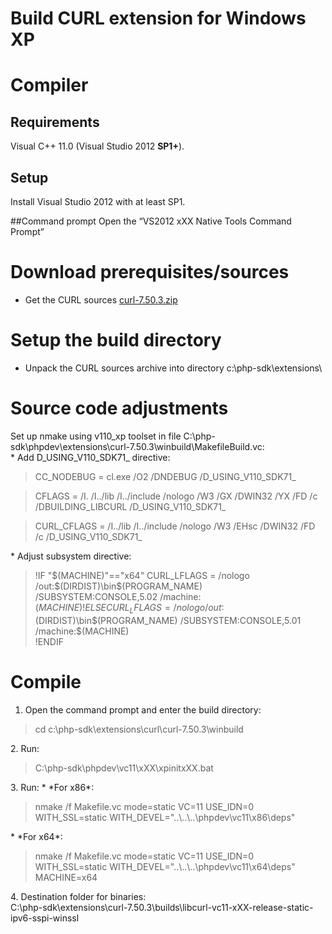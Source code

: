 # Build CURL extension for Windows XP

# Compiler

## Requirements

Visual C++ 11.0 (Visual Studio 2012 <b>SP1+</b>).


## Setup
Install Visual Studio 2012 with at least SP1.

##Command prompt
Open the “VS2012 xXX Native Tools Command Prompt”


# Download prerequisites/sources
* Get the CURL sources [curl-7.50.3.zip](https://github.com/ProgerXP/php-5.6-xp/raw/master/downloads/curl-7.50.3.zip)

# Setup the build directory
* Unpack the CURL sources archive into directory c:\php-sdk\extensions\

# Source code adjustments
Set up nmake using v110_xp toolset in file C:\php-sdk\phpdev\extensions\curl-7.50.3\winbuild\MakefileBuild.vc:  
    * Add D_USING_V110_SDK71_ directive:
      <blockquote>CC_NODEBUG  = cl.exe /O2 /DNDEBUG /D_USING_V110_SDK71_</blockquote>
      <blockquote>CFLAGS     = /I. /I../lib /I../include /nologo /W3 /GX /DWIN32 /YX /FD /c /DBUILDING_LIBCURL /D_USING_V110_SDK71_</blockquote>
      <blockquote>CURL_CFLAGS   =  /I../lib /I../include /nologo /W3 /EHsc /DWIN32 /FD /c /D_USING_V110_SDK71_</blockquote>
    * Adjust subsystem directive:
      <blockquote>!IF "$(MACHINE)"=="x64"  
                  CURL_LFLAGS   = /nologo /out:$(DIRDIST)\bin\$(PROGRAM_NAME) /SUBSYSTEM:CONSOLE,5.02 /machine:$(MACHINE)  
                  !ELSE  
                  CURL_LFLAGS   = /nologo /out:$(DIRDIST)\bin\$(PROGRAM_NAME) /SUBSYSTEM:CONSOLE,5.01 /machine:$(MACHINE)  
                  !ENDIF</blockquote>

# Compile
1. Open the command prompt and enter the build directory:
<blockquote>cd c:\php-sdk\extensions\curl\curl-7.50.3\winbuild </blockquote>
2. Run:
<blockquote>C:\php-sdk\phpdev\vc11\xXX\xpinitxXX.bat</blockquote>
3. Run:
    * *For x86*:
      <blockquote>nmake /f Makefile.vc mode=static VC=11 USE_IDN=0 WITH_SSL=static WITH_DEVEL="..\..\..\phpdev\vc11\x86\deps"</blockquote>
    * *For x64*:
      <blockquote>nmake /f Makefile.vc mode=static VC=11 USE_IDN=0 WITH_SSL=static WITH_DEVEL="..\..\..\phpdev\vc11\x64\deps" MACHINE=x64</blockquote>
4. Destination folder for binaries:<br/>
      C:\php-sdk\extensions\curl-7.50.3\builds\libcurl-vc11-xXX-release-static-ipv6-sspi-winssl<br/>
  
